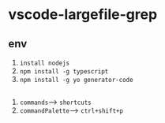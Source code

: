 # vscode-largefile-grep

## env
1. `install nodejs`
1. `npm install -g typescript`
1. `npm install -g yo generator-code`

## 
1. `commands`--> `shortcuts`
1. `commandPalette`--> `ctrl+shift+p`